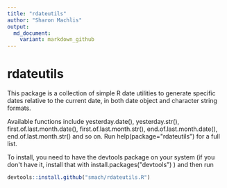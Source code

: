 ```yaml
---
title: "rdateutils"
author: "Sharon Machlis"
output:
  md_document:
    variant: markdown_github
---
```


# rdateutils

This package is a collection of simple R date utilities to generate specific dates relative to the current date, in both date object and character string formats.

Available functions include yesterday.date(), yesterday.str(), first.of.last.month.date(), first.of.last.month.str(), end.of.last.month.date(), end.of.last.month.str() and so on. Run help(package="rdateutils") for a full list.

To install, you need to have the devtools package on your system (if you don't have it, install that with install.packages("devtools") ) and then run


```r
devtools::install.github("smach/rdateutils.R")
```
